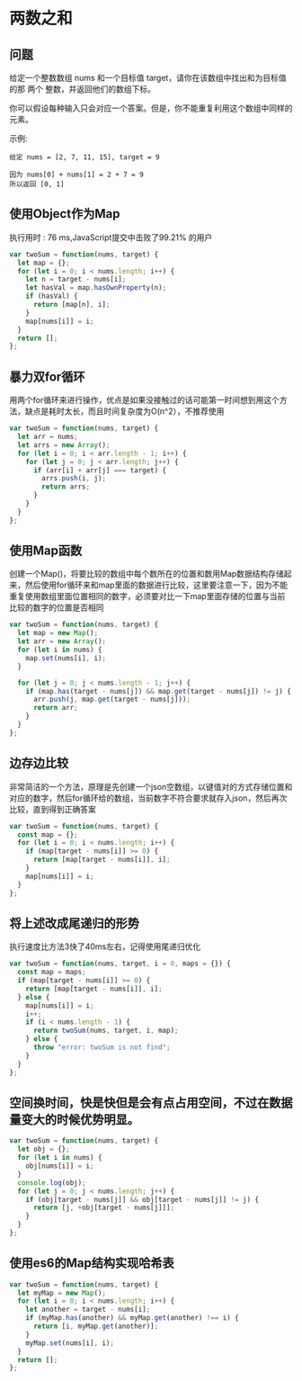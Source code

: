 两数之和
===


## 问题
给定一个整数数组 nums 和一个目标值 target，请你在该数组中找出和为目标值的那 两个 整数，并返回他们的数组下标。

你可以假设每种输入只会对应一个答案。但是，你不能重复利用这个数组中同样的元素。

示例:
```
给定 nums = [2, 7, 11, 15], target = 9

因为 nums[0] + nums[1] = 2 + 7 = 9
所以返回 [0, 1]
```

## 使用Object作为Map
执行用时 : 76 ms,JavaScript提交中击败了99.21% 的用户
```js
var twoSum = function(nums, target) {
  let map = {};
  for (let i = 0; i < nums.length; i++) {
    let n = target - nums[i];
    let hasVal = map.hasOwnProperty(n);
    if (hasVal) {
      return [map[n], i];
    }
    map[nums[i]] = i;
  }
  return [];
};
```

## 暴力双for循环
用两个for循环来进行操作，优点是如果没接触过的话可能第一时间想到用这个方法，缺点是耗时太长，而且时间复杂度为O(n^2），不推荐使用
```js
var twoSum = function(nums, target) {
  let arr = nums;
  let arrs = new Array();
  for (let i = 0; i < arr.length - 1; i++) {
    for (let j = 0; j < arr.length; j++) {
      if (arr[i] + arr[j] === target) {
        arrs.push(i, j);
        return arrs;
      }
    }
  }
};
```

## 使用Map函数
创建一个Map()，将要比较的数组中每个数所在的位置和数用Map数据结构存储起来，然后使用for循环来和map里面的数据进行比较，这里要注意一下，因为不能重复使用数组里面位置相同的数字，必须要对比一下map里面存储的位置与当前比较的数字的位置是否相同
```js
var twoSum = function(nums, target) {
  let map = new Map();
  let arr = new Array();
  for (let i in nums) {
    map.set(nums[i], i);
  }

  for (let j = 0; j < nums.length - 1; j++) {
    if (map.has(target - nums[j]) && map.get(target - nums[j]) != j) {
      arr.push(j, map.get(target - nums[j]));
      return arr;
    }
  }
};
```

## 边存边比较
非常简洁的一个方法，原理是先创建一个json空数组，以键值对的方式存储位置和对应的数字，然后for循环给的数组，当前数字不符合要求就存入json，然后再次比较，直到得到正确答案
```js
var twoSum = function(nums, target) {
  const map = {};
  for (let i = 0; i < nums.length; i++) {
    if (map[target - nums[i]] >= 0) {
      return [map[target - nums[i]], i];
    }
    map[nums[i]] = i;
  }
};
```

## 将上述改成尾递归的形势
执行速度比方法3快了40ms左右，记得使用尾递归优化
```js
var twoSum = function(nums, target, i = 0, maps = {}) {
  const map = maps;
  if (map[target - nums[i]] >= 0) {
    return [map[target - nums[i]], i];
  } else {
    map[nums[i]] = i;
    i++;
    if (i < nums.length - 1) {
      return twoSum(nums, target, i, map);
    } else {
      throw "error: twoSum is not find";
    }
  }
};
```

## 空间换时间，快是快但是会有点占用空间，不过在数据量变大的时候优势明显。
```js
var twoSum = function(nums, target) {
  let obj = {};
  for (let i in nums) {
    obj[nums[i]] = i;
  }
  console.log(obj);
  for (let j = 0; j < nums.length; j++) {
    if (obj[target - nums[j]] && obj[target - nums[j]] != j) {
      return [j, +obj[target - nums[j]]];
    }
  }
};
```

## 使用es6的Map结构实现哈希表
```js
var twoSum = function(nums, target) {
  let myMap = new Map();
  for (let i = 0; i < nums.length; i++) {
    let another = target - nums[i];
    if (myMap.has(another) && myMap.get(another) !== i) {
      return [i, myMap.get(another)];
    }
    myMap.set(nums[i], i);
  }
  return [];
};
```